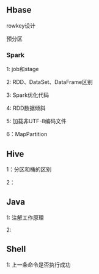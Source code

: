 



## Hbase

rowkey设计

预分区





### Spark

1: job和stage

2: RDD、DataSet、DataFrame区别

3: Spark优化代码

4: RDD数据倾斜

5: 加载非UTF-8编码文件

6：MapPartition



## Hive

1：分区和桶的区别

2：







## Java

1: 注解工作原理

2: 





## Shell

1: 上一条命令是否执行成功